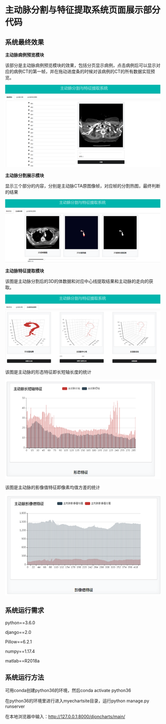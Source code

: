 # 主动脉分割与特征提取系统页面展示部分代码

## 系统最终效果

**主动脉病例预览模块**

该部分是主动脉病例预览模块的效果，包括分页显示病例，点击病例后可以显示对应的病例CT的第一帧，并在拖动进度条的时候对该病例的CT的所有数据实现预览。

![pic1](./img/patients.png)

**主动脉分割展示模块**

显示三个部分的内容，分别是主动脉CTA原图像帧，对应帧的分割热图，最终判断的结果

![pic2](./img/segment.png)

**主动脉特征提取模块**

该图是主动脉分割后的3D的体数据和对应中心线提取结果和主动脉的走向的获取。

![pic3](./img/centerline.png)

该图是主动脉的形态特征即长短轴长度的统计

![pic4](./img/morph.png)

该图是主动脉的影像值特征即像素均值方差的统计

![pic5](./img/value.png)



## 系统运行需求

python==3.6.0

django==2.0

Pillow==6.2.1

numpy==1.17.4

matlab==R2018a


## 系统运行方法

可用conda创建python36的环境，然后conda activate python36

在python36的环境里进行进入myechartsite目录，运行python manage.py runserver

在本地浏览器中输入：http://127.0.0.1:8000/djoncharts/main/